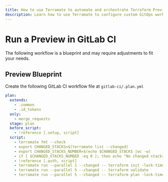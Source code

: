 ```yaml
---
title: How to use Terramate to automate and orchestrate Terraform Previews in GitLab CI
description: Learn how to use Terramate to configure custom GitOps workflows to automate and orchestrate Terraform and OpenTofu Previews in GitLab CI.
---
```


# Run a Preview in GitLab CI

The following workflow is a blueprint and may require adjustments to fit your needs.

## Preview Blueprint

Create the following GitLab CI workflow file at `gitlab-ci/.plan.yml`

```yaml
plan:
  extends:
    - .common
    - .id_tokens
  only:
    - merge_requests
  stage: plan
  before_script:
    - !reference [.setup, script]
  script:
    - terramate fmt --check
    - export CHANGED_STACKS=$(terramate list --changed)
    - export CHANGED_STACKS_NUMBER=$(echo $CHANGED_STACKS |wc -w)
    - if [ $CHANGED_STACKS_NUMBER -eq 0 ]; then echo "No changed stacks. Exiting."; exit 0; else echo -e "Changed stacks:\n$CHANGED_STACKS"; fi
    - !reference [.auth, script]
    - terramate run --parallel 1 --changed -- terraform init -lock-timeout=5m
    - terramate run --parallel 5 --changed -- terraform validate
    - terramate run --parallel 5 --changed -- terraform plan -lock-timeout=5m -out=out.tfplan
```
